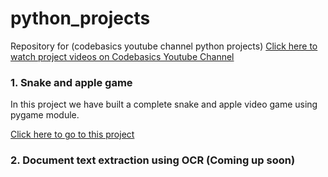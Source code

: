# python_projects
Repository for (codebasics youtube channel python projects)
[Click here to watch project videos on Codebasics Youtube Channel](https://www.youtube.com/playlist?list=PLeo1K3hjS3usVcPj6osMx1tNkARllcRhZ)

### 1. Snake and apple game
In this project we have built a complete snake and apple video game using pygame module. 

[Click here to go to this project](https://github.com/codebasics/python_projects/tree/main/1_snake_game)


### 2. Document text extraction using OCR (Coming up soon)


